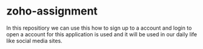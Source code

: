 # zoho-assignment
In this repositiory we can  use this  how to sign up to a account and  login to open a account for this application is used  and it will be used in our daily life like social media sites.
